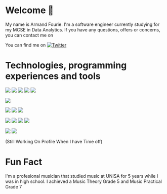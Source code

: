 # Welcome 👋
My name is Armand Fourie. I'm a software engineer currently studying for my MCSE in Data Analytics. If you have any questions, offers or concerns, you can contact me on 
<!--
**AxesAlpha/AxesAlpha** is a ✨ _special_ ✨ repository because its `README.md` (this file) appears on your GitHub profile.

Here are some ideas to get you started:

- 🔭 I’m currently working on ...
- 🌱 I’m currently learning ...
- 👯 I’m looking to collaborate on ...
- 🤔 I’m looking for help with ...
- 💬 Ask me about ...
- 📫 How to reach me: ...
- 😄 Pronouns: ...
- ⚡ Fun fact: ...
-->

<!-- Links to your social media accounts -->
You can find me on [![Twitter][1.2]][1]

[1.2]: http://i.imgur.com/wWzX9uB.png
[1]: https://twitter.com/AxesAlpha

# Technologies, programming experiences and tools
<!-- Coding Experiences-->
![](https://img.shields.io/badge/Code-C%23-blue) 
![](https://img.shields.io/badge/Code-Java-yellow)
![](https://img.shields.io/badge/Code-JavaScript-lightgrey)
![](https://img.shields.io/badge/Code-HTML-red)
![](https://img.shields.io/badge/Code-SQL-blue)
<!-- Libraries -->
![](https://img.shields.io/badge/Library-JQuery-orange)
<!-- Frameworks -->
![](https://img.shields.io/badge/Framework-MVC-yellow)
![](https://img.shields.io/badge/Framework-.Net-yellowgreen)
![](https://img.shields.io/badge/Framework-.NetCore-green)
<!-- Platfrom -->
![](https://img.shields.io/badge/Platform-UWP-brightgreen)
![](https://img.shields.io/badge/Platform-Microsoft-yellow)
![](https://img.shields.io/badge/Platform-Azure-red)
![](https://img.shields.io/badge/Platform-Android-lightgrey)
<!-- Operating Systems -->
![](https://img.shields.io/badge/OS-Windows-blue)
![](https://img.shields.io/badge/Framework-Bootstrap-lightgrey)

(Still Working On Profile When I have Time off)
# Fun Fact
I'm a profesional musician that studied music at UNISA for 5 years while I was in high school. I achieved a Music Theory Grade 5 and Music Practical Grade 7
